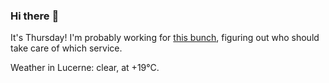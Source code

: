 ### Hi there :wave:

It's Thursday! I'm probably working for [this bunch](https://github.com/kohofinancial), figuring out who should take care of which service.

Weather in Lucerne: clear, at +19°C.
